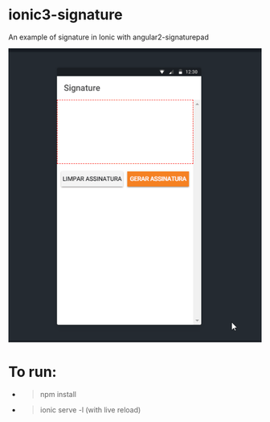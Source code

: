 # ionic3-signature
An example of signature in Ionic with angular2-signaturepad

![View this](src/assets/signature.gif)

# To run:
* > npm install
* > ionic serve -l (with live reload)
